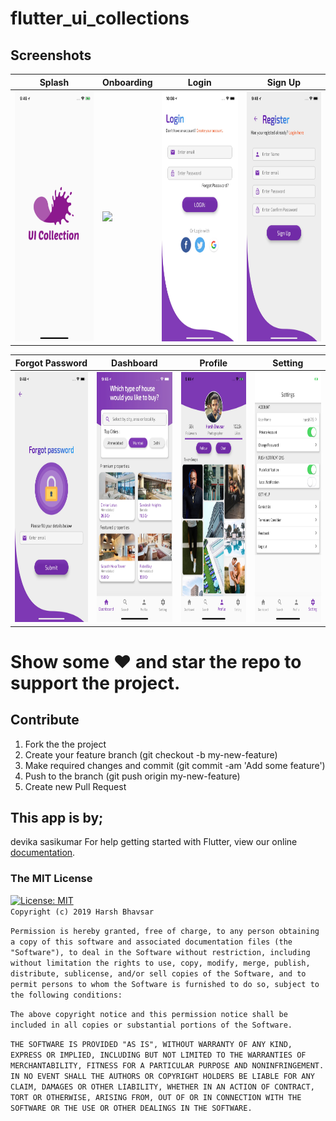 # flutter_ui_collections


## Screenshots
| Splash | Onboarding | Login | Sign Up
|-----------------------------------------------------------------------------------------------------------------------------|-------------------------------------------------------------------------------------------------------------------------------|----------------------------------------------------------------------------------------------------------------------|--------------------------------------------------------------------------------------------------------------------------------
|<img src="screenshots/page_splash.jpg" height="400em" /> | <img src="screenshots/onboarding.gif" height="400em" /> | <img src="screenshots/page_login.jpg" height="400em" /> | <img src="screenshots/page_signup.jpg" height="400em"/>

| Forgot Password | Dashboard | Profile | Setting
|-----------------------------------------------------------------------------------------------------------------------------|-------------------------------------------------------------------------------------------------------------------------------|----------------------------------------------------------------------------------------------------------------------|--------------------------------------------------------------------------------------------------------------------------------
|<img src="screenshots/page_forgot_password.jpg" height="400em" /> |<img src="screenshots/page_dashboard.jpg" height="400em" /> | <img src="screenshots/page_profile.jpg" height="400em" />|<img src="screenshots/page_settings.jpg" height="400em" />



# Show some :heart: and star the repo to support the project.

## Contribute
1. Fork the the project
2. Create your feature branch (git checkout -b my-new-feature)
3. Make required changes and commit (git commit -am 'Add some feature')
4. Push to the branch (git push origin my-new-feature)
5. Create new Pull Request


## This app is by;

devika sasikumar
For help getting started with Flutter, view our online
[documentation](https://flutter.io/).


### The MIT License
[![License: MIT](https://img.shields.io/badge/License-MIT-yellow.svg)](https://opensource.org/licenses/MIT)  
`Copyright (c) 2019 Harsh Bhavsar`

`Permission is hereby granted, free of charge, to any person obtaining a copy
of this software and associated documentation files (the "Software"), to deal
in the Software without restriction, including without limitation the rights
to use, copy, modify, merge, publish, distribute, sublicense, and/or sell
copies of the Software, and to permit persons to whom the Software is
furnished to do so, subject to the following conditions: `

`The above copyright notice and this permission notice shall be included in all
copies or substantial portions of the Software. `

`THE SOFTWARE IS PROVIDED "AS IS", WITHOUT WARRANTY OF ANY KIND, EXPRESS OR
IMPLIED, INCLUDING BUT NOT LIMITED TO THE WARRANTIES OF MERCHANTABILITY,
FITNESS FOR A PARTICULAR PURPOSE AND NONINFRINGEMENT. IN NO EVENT SHALL THE
AUTHORS OR COPYRIGHT HOLDERS BE LIABLE FOR ANY CLAIM, DAMAGES OR OTHER
LIABILITY, WHETHER IN AN ACTION OF CONTRACT, TORT OR OTHERWISE, ARISING FROM,
OUT OF OR IN CONNECTION WITH THE SOFTWARE OR THE USE OR OTHER DEALINGS IN THE
SOFTWARE. `



